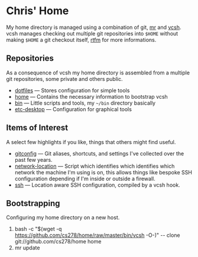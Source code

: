 Chris' Home
===========

My home directory is managed using a combination of git, [mr](http://joeyh.name/code/mr/)
and [vcsh](https://github.com/RichiH/vcsh). vcsh manages checking out multiple git repositories
into `$HOME` without making `$HOME` a git checkout itself, [rtfm](https://github.com/RichiH/vcsh#readme)
for more informations.

Repositories
------------

As a consequence of vcsh my home directory is assembled from a multiple git repositories, some private and
others public.

* [dotfiles](https://github.com/cs278/dotfiles) — Stores configuration for simple tools
* [home](https://github.com/cs278/home) — Contains the necessary information to bootstrap vcsh
* [bin](https://github.com/cs278/bin) — Little scripts and tools, my `~/bin` directory basically
* [etc-desktop](https://github.com/cs278/etc-desktop) — Configuration for graphical tools

Items of Interest
-----------------

A select few highlights if you like, things that others might find useful.

* [gitconfig](https://github.com/cs278/dotfiles/blob/vcsh/.gitconfig) — Git aliases, shortcuts, and settings I've
  collected over the past few years.
* [network-location](https://github.com/cs278/bin/blob/master/bin/network-location) — Script which identifies
  which identifies which network the machine I'm using is on, this allows things like bespoke SSH configuration
  depending if I'm inside or outside a firewall.
* [ssh](https://github.com/cs278/dotfiles/blob/vcsh/.ssh) — Location aware SSH configuration, compiled by a vcsh hook.

Bootstrapping
-------------

Configuring my home directory on a new host.

1. bash -c "$(wget -q https://github.com/cs278/home/raw/master/bin/vcsh -O-)" -- clone git://github.com/cs278/home home
2. mr update